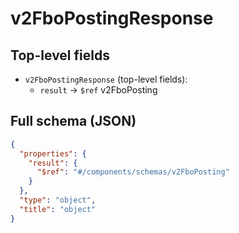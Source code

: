 # v2FboPostingResponse

## Top-level fields
- `v2FboPostingResponse` (top-level fields):
  - `result` → `$ref` v2FboPosting

## Full schema (JSON)
```json
{
  "properties": {
    "result": {
      "$ref": "#/components/schemas/v2FboPosting"
    }
  },
  "type": "object",
  "title": "object"
}
```
